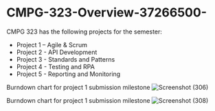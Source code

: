 # CMPG-323-Overview-37266500-
CMPG 323 has the following projects for the semester:
- Project 1 – Agile & Scrum
- Project 2 - API Development
- Project 3 - Standards and Patterns
-  Project 4 - Testing and RPA
-  Project 5 - Reporting and Monitoring

Burndown chart for project 1 submission milestone
![Screenshot (306)](https://github.com/Radebe/CMPG-323-Overview-37266500-/assets/38373748/874c26aa-3ca1-4235-907b-784743d0bce3)

Burndown chart for project 1 submission milestone
![Screenshot (308)](https://github.com/Radebe/CMPG-323-Overview-37266500-/assets/38373748/e2a234cb-3245-43ce-94d2-c38f1b61ea49)
